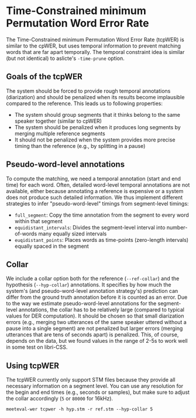 # Time-Constrained minimum Permutation Word Error Rate

The Time-Constrained minimum Permutation Word Error Rate (tcpWER) is similar to the cpWER, but uses temporal information to prevent matching words that are far apart temporally.
The temporal constraint idea is similar (but not identical) to aslicte's `-time-prune` option.

## Goals of the tcpWER
The system should be forced to provide rough temporal annotations (diarization) and should be penalized when its results become implausible compared to the reference. 
This leads us to following properties:

- The system should group segments that it thinks belong to the same speaker together (similar to cpWER)
- The system should be penalized when it produces long segments by merging multiple reference segments
- It should not be penalized when the system provides more precise timing than the reference (e.g., by splitting in a pause)

## Pseudo-word-level annotations
To compute the matching, we need a temporal annotation (start and end time) for each word.
Often, detailed word-level temporal annotations are not available, either because annotating a reference is expensive or a system does not produce such detailed information.
We thus implement different strategies to infer "pseudo-word-level" timings from segment-level timings:

- `full_segment`: Copy the time annotation from the segment to every word within that segment
- `equidistant_intervals`: Divides the segment-level interval into number-of-words many equally sized intervals
- `euqidistant_points`: Places words as time-points (zero-length intervals) equally spaced in the segment

## Collar
We include a collar option both for the reference (`--ref-collar`) and the hypothesis (`--hyp-collar`) annotations.
It specifies by how much the system's (and pseudo-word-level annotation strategy's) prediction can differ from the ground truth annotation before it is counted as an error.
Due to the way we estimate pseudo-word-level annotations for the segment-level annotations, the collar has to be relatively large (compared to typical values for DER computation).
It should be chosen so that small diarization errors (e.g., merging two utterances of the same speaker uttered without a pause into a single segment) are not penalized but larger errors (merging utterances that are tens of seconds apart) is penalized.
This, of course, depends on the data, but we found values in the range of 2-5s to work well in some test on libri-CSS.

## Using tcpWER

The tcpWER currently only support STM files because they provide all necessary information on a segment level.
You can use any resolution for the begin and end times (e.g., seconds or samples), but make sure to adjust the collar accordingly (`5` or `80000` for 16kHz).
```shell
meeteval-wer tcpwer -h hyp.stm -r ref.stm --hyp-collar 5
```

